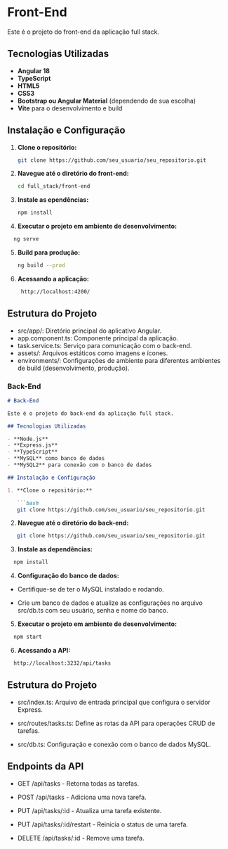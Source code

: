# Front-End

Este é o projeto do front-end da aplicação full stack.

## Tecnologias Utilizadas

- **Angular 18**
- **TypeScript**
- **HTML5**
- **CSS3**
- **Bootstrap ou Angular Material** (dependendo de sua escolha)
- **Vite** para o desenvolvimento e build

## Instalação e Configuração

1. **Clone o repositório:**

   ```bash
   git clone https://github.com/seu_usuario/seu_repositorio.git

2. **Navegue até o diretório do front-end:**
    ```bash
    cd full_stack/front-end

3. **Instale as ependências:**
    ```bash
    npm install

4. **Executar o projeto em ambiente de desenvolvimento:**  
  ```bash
    ng serve
  ```
5. **Build para produção:**
     ```bash
    ng build --prod
    ```
6. **Acessando a aplicação:**    
   ```bash
    http://localhost:4200/    
    ```
## Estrutura do Projeto

* src/app/: Diretório principal do aplicativo Angular.
* app.component.ts: Componente principal da aplicação.
* task.service.ts: Serviço para comunicação com o back-end.
* assets/: Arquivos estáticos como imagens e ícones.
* environments/: Configurações de ambiente para diferentes ambientes de build (desenvolvimento, produção).


### Back-End

```markdown
# Back-End

Este é o projeto do back-end da aplicação full stack.

## Tecnologias Utilizadas

- **Node.js**
- **Express.js**
- **TypeScript**
- **MySQL** como banco de dados
- **MySQL2** para conexão com o banco de dados

## Instalação e Configuração

1. **Clone o repositório:**

   ```bash
   git clone https://github.com/seu_usuario/seu_repositorio.git
   ```

2. **Navegue até o diretório do back-end:**
```bash
   git clone https://github.com/seu_usuario/seu_repositorio.git
```

3. **Instale as dependências:**
```bash
  npm install
```
4. **Configuração do banco de dados:**
* Certifique-se de ter o MySQL instalado e rodando.

* Crie um banco de dados e atualize as configurações no arquivo src/db.ts com seu usuário, senha e nome do banco.


5. **Executar o projeto em ambiente de desenvolvimento:**
```bash
  npm start
```

6. **Acessando a API:**
```bash
  http://localhost:3232/api/tasks  
```

## Estrutura do Projeto

* src/index.ts: Arquivo de entrada principal que configura o servidor Express.

* src/routes/tasks.ts: Define as rotas da API para operações CRUD de tarefas.

* src/db.ts: Configuração e conexão com o banco de dados MySQL.


## Endpoints da API

* GET /api/tasks - Retorna todas as tarefas.

* POST /api/tasks - Adiciona uma nova tarefa.

* PUT /api/tasks/:id - Atualiza uma tarefa existente.

* PUT /api/tasks/:id/restart - Reinicia o status de uma tarefa.

* DELETE /api/tasks/:id - Remove uma tarefa.


